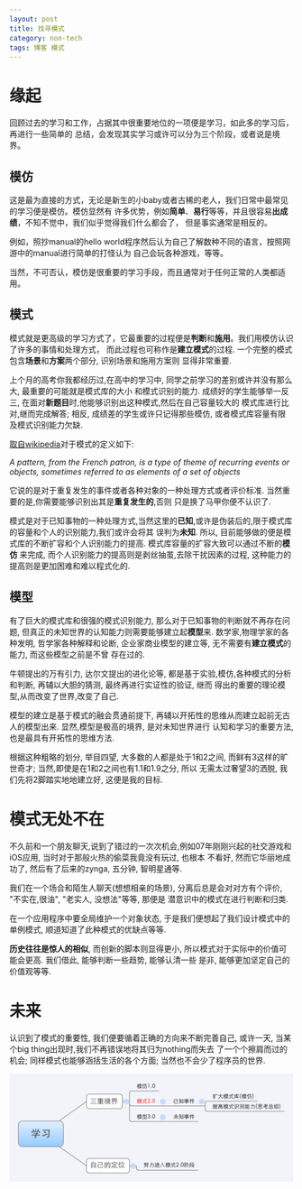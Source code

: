 ```yaml
---
layout: post
title: 找寻模式
category: non-tech
tags: 博客 模式
---
```


# 缘起

回顾过去的学习和工作，占据其中很重要地位的一项便是学习，如此多的学习后，再进行一些简单的
总结，会发现其实学习或许可以分为三个阶段，或者说是境界。

## 模仿

这是最为直接的方式，无论是新生的小baby或者古稀的老人，我们日常中最常见的学习便是模仿。模仿显然有
许多优势，例如**简单**、**易行**等等，并且很容易**出成绩**，不知不觉中，我们似乎觉得我们什么都会了，
但是事实通常是相反的。

例如，照抄manual的hello world程序然后认为自己了解数种不同的语言，按照网游中的manual进行简单的打怪认为
自己会玩各种游戏，等等。

当然，不可否认，模仿是很重要的学习手段，而且通常对于任何正常的人类都适用。

## 模式

模式就是更高级的学习方式了，它最重要的过程便是**判断**和**施用**。我们用模仿认识了许多的事情和处理方式，
而此过程也可称作是**建立模式**的过程. 一个完整的模式包含**场景**和**方案**两个部分, 识别场景和施用方案则
显得非常重要.

上个月的高考你我都经历过,在高中的学习中, 同学之前学习的差别或许并没有那么大, 最重要的可能就是模式库的大小
和模式识别的能力. 成绩好的学生能够举一反三, 在面对**新题目**时,他能够识别出这种模式,然后在自己容量较大的
模式库进行比对,继而完成解答; 相反, 成绩差的学生或许只记得那些模仿, 或者模式库容量有限及模式识别能力欠缺.


[取自wikipedia][1]对于模式的定义如下:

*A pattern, from the French patron, is a type of theme of recurring events or objects, sometimes referred to as elements of a set of objects*

它说的是对于重复发生的事件或者各种对象的一种处理方式或者评价标准. 当然重要的是,你需要能够识别出其是**重复发生的**,否则
只是换了马甲你便不认识了.

模式是对于已知事物的一种处理方式,当然这里的**已知**,或许是伪装后的,限于模式库的容量和个人的识别能力,我们或许会将其
误判为**未知**. 所以, 目前能够做的便是模式库的不断扩容和个人识别能力的提高. 模式库容量的扩容大致可以通过不断的**模仿** 
来完成, 而个人识别能力的提高则是剥丝抽茧,去除干扰因素的过程, 这种能力的提高则是更加困难和难以程式化的.

## 模型

有了巨大的模式库和很强的模式识别能力, 那么对于已知事物的判断就不再存在问题, 但真正的未知世界的认知能力则需要能够建立起**模型**来.
数学家,物理学家的各种发明, 哲学家各种解释和论断, 企业家商业模型的建立等, 无不需要有**建立模式**的能力, 而这些模型之前是不曾
存在过的.

牛顿提出的万有引力, 达尔文提出的进化论等, 都是基于实验,模仿,各种模式的分析和判断, 再辅以大胆的猜测, 最终再进行实证性的验证, 继而
得出的重要的理论模型,从而改变了世界,改变了自己.

模型的建立是基于模式的融会贯通前提下, 再辅以开拓性的思维从而建立起前无古人的模型出来. 显然,模型是极高的境界, 是对未知世界进行
认知和学习的重要方法, 也是最具有开拓性的思维方法.

根据这种粗略的划分, 举目四望, 大多数的人都是处于1和2之间, 而鲜有3这样的旷世奇才; 当然,即使是在1和2之间也有1.1和1.9之分, 所以
无需太过奢望3的洒脱, 我们先将2脚踏实地地建立好, 这便是我的目标.

# 模式无处不在

不久前和一个朋友聊天,说到了错过的一次次机会,例如07年刚刚兴起的社交游戏和iOS应用, 当时对于那般火热的偷菜我竟没有玩过, 也根本
不看好, 然而它华丽地成功了, 然后有了后来的zynga, 五分钟, 智明星通等.

我们在一个场合和陌生人聊天(想想相亲的场景), 分离后总是会对对方有个评价, "不实在,很油", "老实人, 没想法"等等, 那便是
潜意识中的模式在进行判断和归类.

在一个应用程序中要全局维护一个对象状态, 于是我们便想起了我们设计模式中的单例模式, 顺道知道了此种模式的优缺点等等.

**历史往往是惊人的相似**, 而创新的脚本则显得更小, 所以模式对于实际中的价值可能会更高. 我们借此, 能够判断一些趋势, 能够认清一些
是非, 能够更加坚定自己的价值观等等.

# 未来

认识到了模式的重要性, 我们便要循着正确的方向来不断完善自己, 或许一天, 当某个big thing出现时,我们不再错误地将其归为nothing而失去
了一个个擦肩而过的机会; 同样模式也能够涵括生活的各个方面; 当然也不会少了程序员的世界.

![学习](/assets/images/learning.png)



[1]: http://en.wikipedia.org/wiki/Pattern "wikipedia"


